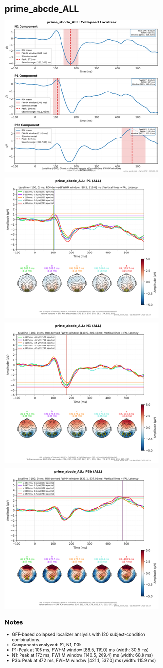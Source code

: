 # prime_abcde_ALL

![figure](docs/assets/plots/prime_abcde_ALL/prime_abcde_ALL-collapsed_localizer.png)

![figure](docs/assets/plots/prime_abcde_ALL/prime_abcde_ALL-P1.png)

![figure](docs/assets/plots/prime_abcde_ALL/prime_abcde_ALL-N1.png)

![figure](docs/assets/plots/prime_abcde_ALL/prime_abcde_ALL-P3b.png)


## Notes

- GFP-based collapsed localizer analysis with 120 subject-condition combinations.
- Components analyzed: P1, N1, P3b
- P1: Peak at 108 ms, FWHM window [88.5, 119.0] ms (width: 30.5 ms)
- N1: Peak at 172 ms, FWHM window [140.5, 209.4] ms (width: 68.8 ms)
- P3b: Peak at 472 ms, FWHM window [421.1, 537.0] ms (width: 115.9 ms)
